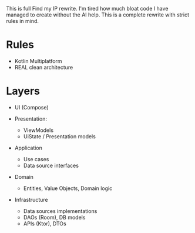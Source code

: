 This is full Find my IP rewrite. I'm tired how much bloat code I have managed to create without the
AI help. This is a complete rewrite with strict rules in mind.

# Rules

- Kotlin Multiplatform
- REAL clean architecture

# Layers

- UI (Compose)
- Presentation:
    - ViewModels
    - UiState / Presentation models

- Application
    - Use cases
    - Data source interfaces

- Domain
    - Entities, Value Objects, Domain logic

- Infrastructure
    - Data sources implementations
    - DAOs (Room), DB models
    - APIs (Ktor), DTOs
